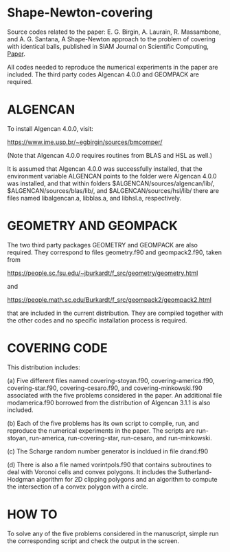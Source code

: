 # Shape-Newton-covering
Source codes related to the paper: E. G. Birgin, A. Laurain, R. Massambone, and A. G. Santana, A Shape-Newton approach to the problem of covering with identical balls, published in SIAM Journal on Scientific Computing, [Paper](https://epubs.siam.org/doi/10.1137/21M1426067).


All codes needed to reproduce the numerical experiments in the paper
are included. The third party codes Algencan 4.0.0 and GEOMPACK are
required.

ALGENCAN
========

To install Algencan 4.0.0, visit:

https://www.ime.usp.br/~egbirgin/sources/bmcomper/

(Note that Algencan 4.0.0 requires routines from BLAS and HSL as
well.)

It is assumed that Algencan 4.0.0 was successfully installed, that the
environment variable ALGENCAN points to the folder were Algencan 4.0.0
was installed, and that within folders
$ALGENCAN/sources/algencan/lib/, $ALGENCAN/sources/blas/lib/, and
$ALGENCAN/sources/hsl/lib/ there are files named libalgencan.a,
libblas.a, and libhsl.a, respectively.

GEOMETRY AND GEOMPACK
=====================

The two third party packages GEOMETRY and GEOMPACK are also
required. They correspond to files geometry.f90 and geompack2.f90,
taken from

https://people.sc.fsu.edu/~jburkardt/f_src/geometry/geometry.html

and

https://people.math.sc.edu/Burkardt/f_src/geompack2/geompack2.html

that are included in the current distribution. They are compiled
together with the other codes and no specific installation process is
required.

COVERING CODE
=============

This distribution includes:

(a) Five different files named covering-stoyan.f90,
covering-america.f90, covering-star.f90, covering-cesaro.f90, and
covering-minkowski.f90 associated with the five problems considered in
the paper. An additional file modamerica.f90 borrowed from the
distribution of Algencan 3.1.1 is also included.

(b) Each of the five problems has its own script to compile, run, and
reproduce the numerical experiments in the paper. The scripts are
run-stoyan, run-america, run-covering-star, run-cesaro, and
run-minkowski.

(c) The Scharge random number generator is incldued in file drand.f90

(d) There is also a file named vorintpols.f90 that contains
subroutines to deal with Voronoi cells and convex polygons. It
includes the Sutherland-Hodgman algorithm for 2D clipping polygons and
an algorithm to compute the intersection of a convex polygon with a
circle.

HOW TO
======

To solve any of the five problems considered in the manuscript, simple
run the corresponding script and check the output in the screen.
